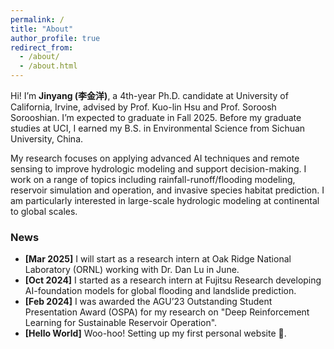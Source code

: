 ```yaml
---
permalink: /
title: "About"
author_profile: true
redirect_from: 
  - /about/
  - /about.html
---
```


Hi! I’m **Jinyang (李金洋)**, a 4th-year Ph.D. candidate at University of California, Irvine, advised by Prof. Kuo-lin Hsu and Prof. Soroosh Sorooshian. I’m expected to graduate in Fall 2025. Before my graduate studies at UCI, I earned my B.S. in Environmental Science from Sichuan University, China.

My research focuses on applying advanced AI techniques and remote sensing to improve hydrologic modeling and support decision-making. I work on a range of topics including rainfall-runoff/flooding modeling, reservoir simulation and operation, and invasive species habitat prediction. I am particularly interested in large-scale hydrologic modeling at continental to global scales.

### News

- **[Mar 2025]** I will start as a research intern at Oak Ridge National Laboratory (ORNL) working with Dr. Dan Lu in June.  
- **[Oct 2024]** I started as a research intern at Fujitsu Research developing AI-foundation models for global flooding and landslide prediction.  
- **[Feb 2024]** I was awarded the AGU’23 Outstanding Student Presentation Award (OSPA) for my research on "Deep Reinforcement Learning for Sustainable Reservoir Operation".  
- **[Hello World]** Woo-hoo! Setting up my first personal website 🥳.